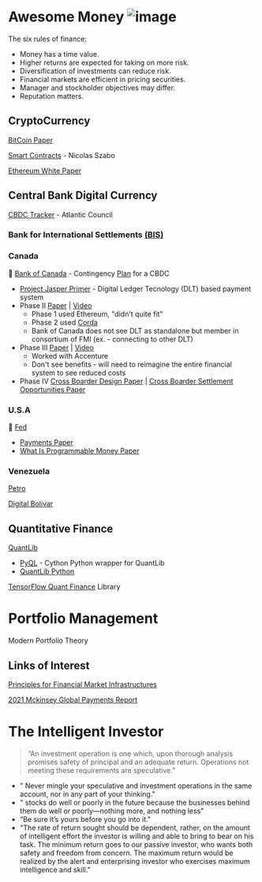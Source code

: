 # Awesome Money ![image](https://user-images.githubusercontent.com/64801585/154845336-9f57183a-e842-4028-8a53-4a417d284ad4.png)

The six rules of finance: 

* Money has a time value.
* Higher returns are expected for taking on more risk.
* Diversification of investments can reduce risk.
* Financial markets are efficient in pricing securities.
* Manager and stockholder objectives may differ.
* Reputation matters.

## CryptoCurrency

[BitCoin Paper](https://bitcoin.org/bitcoin.pdf)

[Smart Contracts](https://github.com/Ramb0a/awesome-money/blob/main/Smart%20Contracts.pdf) - Nicolas Szabo

[Ethereum White Paper](https://ethereum.org/en/whitepaper/)

## Central Bank Digital Currency

[CBDC Tracker](https://www.atlanticcouncil.org/cbdctracker/) - Atlantic Council 

### Bank for International Settlements [(BIS)](https://www.bis.org/)

### Canada 

🏦 [Bank of Canada](https://www.bankofcanada.ca/research/digital-currencies-and-fintech/projects/) - Contingency [Plan](https://github.com/Ramb0a/awesome-money/blob/main/ContingencyPlanningforaCentralBankDigitalCurrencyBankofCanada.pdf) for a CBDC
  * [Project Jasper Primer](https://github.com/Ramb0a/awesome-money/blob/main/project_jasper_primer.pdf) - Digital Ledger Tecnology (DLT) based payment system
  * Phase II [Paper](https://github.com/Ramb0a/awesome-money/blob/main/ProjectJasperACanadianExperimentwithDistributed%20LedgerTechnologyPhaseII.pdf) | [Video](https://youtu.be/8wVvqnOFCf8) 
     * Phase 1 used Ethereum, "didn't quite fit"   
     * Phase 2 used [Corda](https://www.corda.net/) 
     * Bank of Canada does not see DLT as standalone but member in consortium of FMI (ex. - connecting to other DLT) 
  * Phase III [Paper](https://github.com/Ramb0a/awesome-money/blob/main/SecuritiesSettlementUsingDistributedLedgerTechnologyPhaseIII.pdf) | [Video](https://www.youtube.com/watch?v=2rdTo2vHP1k) 
     * Worked with Accenture 
     * Don't see benefits - will need to reimagine the entire financial system to see reduced costs 
 * Phase IV [Cross Boarder Design Paper](https://github.com/Ramb0a/awesome-money/blob/main/JasperUbinDesignPaperEnablingCross-BorderHighValueTransferUsingDistributedLedgerTechnologies.pdf) | [Cross Boarder Settlement Opportunities Paper](https://github.com/Ramb0a/awesome-money/blob/main/CrossBorderInterbankPaymentsSettlementsOpportunitiesDigitalTransformation.pdf)

### U.S.A 

🏦 [Fed](https://www.federalreserve.gov/central-bank-digital-currency.htm)
  * [Payments Paper](https://github.com/Ramb0a/awesome-money/blob/main/MoneyandPaymentsTheUSDollarintheAgeofDigitalTransformation.pdf)
  * [What Is Programmable Money Paper](https://github.com/Ramb0a/awesome-money/blob/main/WhatisprogrammablemoneyFed.pdf)

### Venezuela 

[Petro](https://www.investopedia.com/terms/p/petro-cryptocurrency.asp)

[Digital Bolivar](https://decrypt.co/77769/venezuela-will-launch-digital-bolivar-october)

## Quantitative Finance 

[QuantLib](https://www.quantlib.org/)
  * [PyQL](https://github.com/enthought/pyql) - Cython Python wrapper for QuantLib
  * [QuantLib Python](https://quantlib-python-docs.readthedocs.io/en/latest/basics.html) 

[TensorFlow Quant Finance](https://github.com/google/tf-quant-finance) Library

# Portfolio Management

Modern Portfolio Theory 


## Links of Interest

[Principles for Financial Market Infrastructures](https://github.com/Ramb0a/awesome-money/blob/main/pfmi.pdf) 

[2021 Mckinsey Global Payments Report](https://github.com/Ramb0a/awesome-money/blob/main/2021-mckinsey-global-payments-report.pdf)

# The Intelligent Investor

> “An investment operation is one which, upon thorough analysis promises safety of principal and an adequate return. Operations not meeting these requirements are speculative.”

* " Never mingle your speculative and investment operations in the same account, nor in any part of your thinking."
* " stocks do well or poorly in the future because the businesses behind them do well or poorly—nothing more, and nothing less"
* “Be sure it’s yours before you go into it."
* "The rate of return sought should be dependent, rather, on the amount of intelligent effort the investor is willing and able to bring to bear on his task. The minimum return goes to our passive investor, who wants both safety and freedom from concern. The maximum return would be realized by the alert and enterprising investor who exercises maximum intelligence and skill."

